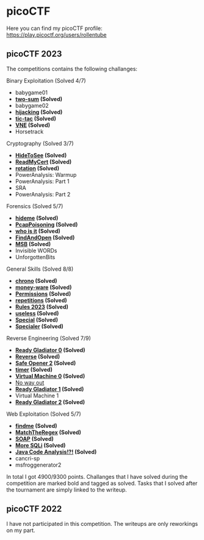 # picoCTF
Here you can find my picoCTF profile: https://play.picoctf.org/users/rollentube

## picoCTF 2023
The competitions contains the following challanges:

Binary Exploitation (Solved 4/7)
- babygame01
- **[two-sum](picoCTF-2023/Binary_Exploitation/two-sum) (Solved)**
- babygame02
- **[hijacking](picoCTF-2023/Binary_Exploitation/hijacking) (Solved)**
- **[tic-tac](picoCTF-2023/Binary_Exploitation/tic-tac) (Solved)**
- **[VNE](picoCTF-2023/Binary_Exploitation/VNE) (Solved)**
- Horsetrack

Cryptography (Solved 3/7)
- **[HideToSee](picoCTF-2023/Cryptography/HideToSee) (Solved)**
- **[ReadMyCert](picoCTF-2023/Cryptography/ReadMyCert) (Solved)**
- **[rotation](picoCTF-2023/Cryptography/rotation) (Solved)**
- PowerAnalysis: Warmup
- PowerAnalysis: Part 1
- SRA
- PowerAnalysis: Part 2

Forensics (Solved 5/7)
- **[hideme](picoCTF-2023/Forensics/hideme) (Solved)**
- **[PcapPoisoning](picoCTF-2023/Forensics/PcapPoisoning) (Solved)**
- **[who is it](picoCTF-2023/Forensics/who_is_it) (Solved)**
- **[FindAndOpen](picoCTF-2023/Forensics/FindAndOpen) (Solved)**
- **[MSB](picoCTF-2023/Forensics/MSB) (Solved)**
- Invisible WORDs
- UnforgottenBits

General Skills (Solved 8/8)
- **[chrono](picoCTF-2023/General_Skills/chrono.md) (Solved)**
- **[money-ware](picoCTF-2023/General_Skills/money-ware.md) (Solved)**
- **[Permissions](picoCTF-2023/General_Skills/Permissions.md) (Solved)**
- **[repetitions](picoCTF-2023/General_Skills/repetitions) (Solved)**
- **[Rules 2023](picoCTF-2023/General_Skills/Rules_2023.md) (Solved)**
- **[useless](picoCTF-2023/General_Skills/useless.md) (Solved)**
- **[Special](picoCTF-2023/General_Skills/Special.md) (Solved)**
- **[Specialer](picoCTF-2023/General_Skills/Specialer.md) (Solved)**

Reverse Engineering (Solved 7/9)
- **[Ready Gladiator 0](picoCTF-2023/Reverse_Engineering/Ready_Gladiator_0) (Solved)**
- **[Reverse](picoCTF-2023/Reverse_Engineering/Reverse) (Solved)**
- **[Safe Opener 2](picoCTF-2023/Reverse_Engineering/Safe_Opener_2) (Solved)**
- **[timer](picoCTF-2023/Reverse_Engineering/timer) (Solved)**
- **[Virtual Machine 0](picoCTF-2023/Reverse_Engineering/Virtual_Machine_0) (Solved)**
- [No way out](picoCTF-2023/Reverse_Engineering/No_way_out/No_way_out.md)
- **[Ready Gladiator 1](picoCTF-2023/Reverse_Engineering/Ready_Gladiator_1) (Solved)**
- Virtual Machine 1
- **[Ready Gladiator 2](picoCTF-2023/Reverse_Engineering/Ready_Gladiator_2) (Solved)**

Web Exploitation (Solved 5/7)
- **[findme](picoCTF-2023/Web_Exploitation/findme.md) (Solved)**
- **[MatchTheRegex](picoCTF-2023/Web_Exploitation/MatchTheRegex.md) (Solved)**
- **[SOAP](picoCTF-2023/Web_Exploitation/SOAP.md) (Solved)**
- **[More SQLi](picoCTF-2023/Web_Exploitation/More_SQLi.md) (Solved)**
- **[Java Code Analysis!?!](picoCTF-2023/Web_Exploitation/JavaCodeAnalysis) (Solved)**
- cancri-sp
- msfroggenerator2

In total I got 4900/9300 points. Challanges that I have solved during the competition are marked bold and tagged as solved. Tasks that I solved after the tournament are simply linked to the writeup.

## picoCTF 2022
I have not participated in this competition. The writeups are only reworkings on my part.
